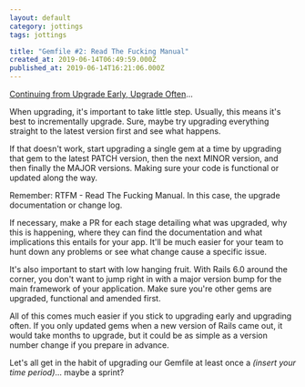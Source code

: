 ```yaml
---
layout: default
category: jottings
tags: jottings

title: "Gemfile #2: Read The Fucking Manual"
created_at: 2019-06-14T06:49:59.000Z
published_at: 2019-06-14T16:21:06.000Z
---
```

[Continuing from Upgrade Early, Upgrade Often](gemfile-1-upgrade-early-upgrade-often)...

When upgrading, it's important to take little step. Usually, this means it's best to incrementally upgrade. Sure, maybe try upgrading everything straight to the latest version first and see what happens.

If that doesn't work, start upgrading a single gem at a time by upgrading that gem to the latest PATCH version, then the next MINOR version, and then finally the MAJOR versions. Making sure your code is functional or updated along the way.

Remember: RTFM - Read The Fucking Manual. In this case, the upgrade documentation or change log.

If necessary, make a PR for each stage detailing what was upgraded, why this is happening, where they can find the documentation and what implications this entails for your app. It'll be much easier for your team to hunt down any problems or see what change cause a specific issue.

It's also important to start with low hanging fruit. With Rails 6.0 around the corner, you don't want to jump right in with a major version bump for the main framework of your application. Make sure you're other gems are upgraded, functional and amended first.

All of this comes much easier if you stick to upgrading early and upgrading often. If you only updated gems when a new version of Rails came out, it would take months to upgrade, but it could be as simple as a version number change if you prepare in advance.

Let's all get in the habit of upgrading our Gemfile at least once a _(insert your time period)_... maybe a sprint?
